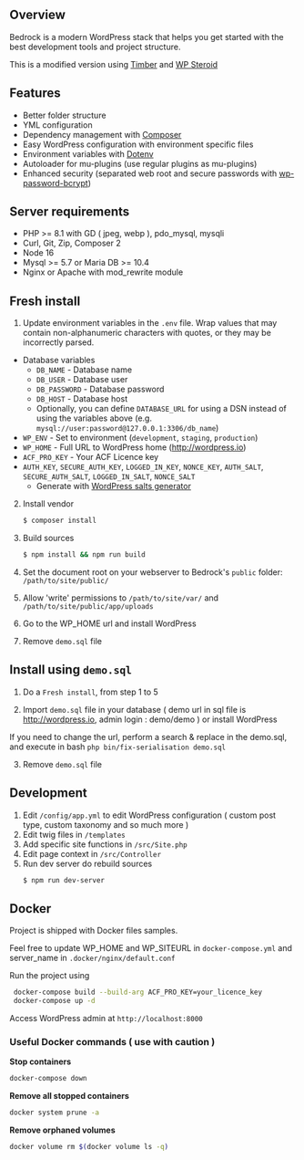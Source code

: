 ## Overview

Bedrock is a modern WordPress stack that helps you get started with the best development tools and project structure.

This is a modified version using [Timber](https://fr.wordpress.org/plugins/timber-library/) and [WP Steroid](https://github.com/wearemetabolism/wp-steroids)

## Features

- Better folder structure
- YML configuration
- Dependency management with [Composer](https://getcomposer.org)
- Easy WordPress configuration with environment specific files
- Environment variables with [Dotenv](https://github.com/vlucas/phpdotenv)
- Autoloader for mu-plugins (use regular plugins as mu-plugins)
- Enhanced security (separated web root and secure passwords with [wp-password-bcrypt](https://github.com/roots/wp-password-bcrypt))

## Server requirements

- PHP >= 8.1 with GD ( jpeg, webp ), pdo_mysql, mysqli
- Curl, Git, Zip, Composer 2
- Node 16
- Mysql >= 5.7 or Maria DB >= 10.4
- Nginx or Apache with mod_rewrite module

## Fresh install

1. Update environment variables in the `.env` file. Wrap values that may contain non-alphanumeric characters with quotes, or they may be incorrectly parsed.

- Database variables
    - `DB_NAME` - Database name
    - `DB_USER` - Database user
    - `DB_PASSWORD` - Database password
    - `DB_HOST` - Database host
    - Optionally, you can define `DATABASE_URL` for using a DSN instead of using the variables above (e.g. `mysql://user:password@127.0.0.1:3306/db_name`)
- `WP_ENV` - Set to environment (`development`, `staging`, `production`)
- `WP_HOME` - Full URL to WordPress home (http://wordpress.io)
- `ACF_PRO_KEY` - Your ACF Licence key
- `AUTH_KEY`, `SECURE_AUTH_KEY`, `LOGGED_IN_KEY`, `NONCE_KEY`, `AUTH_SALT`, `SECURE_AUTH_SALT`, `LOGGED_IN_SALT`, `NONCE_SALT`
    - Generate with [WordPress salts generator](https://roots.io/salts.html)

2. Install vendor
   ```sh
   $ composer install
   ```

3. Build sources
   ```sh
   $ npm install && npm run build
   ```

4. Set the document root on your webserver to Bedrock's `public` folder: `/path/to/site/public/`

5. Allow 'write' permissions to `/path/to/site/var/` and `/path/to/site/public/app/uploads`

6. Go to the WP_HOME url and install WordPress

7. Remove `demo.sql` file

## Install using `demo.sql`

1. Do a `Fresh install`, from step 1 to 5

2. Import `demo.sql` file in your database ( demo url in sql file is http://wordpress.io, admin login : demo/demo ) or install WordPress

If you need to change the url, perform a search & replace in the demo.sql, and execute in bash `php bin/fix-serialisation demo.sql`

3. Remove `demo.sql` file

## Development

1. Edit `/config/app.yml` to edit WordPress configuration ( custom post type, custom taxonomy and so much more )
1. Edit twig files in `/templates`
2. Add specific site functions in `/src/Site.php`
3. Edit page context in `/src/Controller`
4. Run dev server do rebuild sources
   ```sh
   $ npm run dev-server
   ```

## Docker

Project is shipped with Docker files samples.

Feel free to update WP_HOME and WP_SITEURL in `docker-compose.yml` and server_name in `.docker/nginx/default.conf`

Run the project using 

```sh
 docker-compose build --build-arg ACF_PRO_KEY=your_licence_key
 docker-compose up -d
```

Access WordPress admin at `http://localhost:8000`

### Useful Docker commands ( use with caution )

**Stop containers**
```sh
docker-compose down
```

**Remove all stopped containers**
```sh
docker system prune -a
```

**Remove orphaned volumes**
```sh
docker volume rm $(docker volume ls -q)
```
